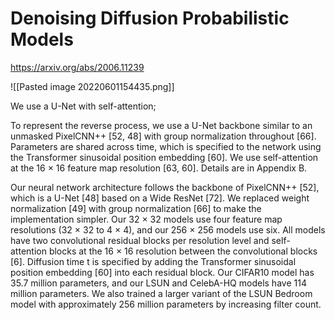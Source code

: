 # Denoising Diffusion Probabilistic Models

https://arxiv.org/abs/2006.11239

![[Pasted image 20220601154435.png]]

We use a U-Net with self-attention;


To represent the reverse process, we use a U-Net backbone similar to an unmasked PixelCNN++ [52, 48] with group normalization throughout [66]. Parameters are shared across time, which is specified to the network using the Transformer sinusoidal position embedding [60]. We use self-attention at the 16 × 16 feature map resolution [63, 60]. Details are in Appendix B.

Our neural network architecture follows the backbone of PixelCNN++ [52], which is a U-Net [48] based on a Wide ResNet [72]. We replaced weight normalization [49] with group normalization [66] to make the implementation simpler. Our 32 × 32 models use four feature map resolutions (32 × 32 to 4 × 4), and our 256 × 256 models use six. All models have two convolutional residual blocks per resolution level and self-attention blocks at the 16 × 16 resolution between the convolutional blocks [6]. Diffusion time t is specified by adding the Transformer sinusoidal position embedding [60] into each residual block. Our CIFAR10 model has 35.7 million parameters, and our LSUN and CelebA-HQ models have 114 million parameters. We also trained a larger variant of the LSUN Bedroom model with approximately 256 million parameters by increasing filter count.
